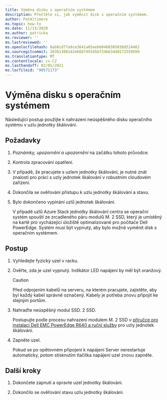```yaml
---
title: Výměna disku s operačním systémem
description: Přečtěte si, jak vyměnit disk s operačním systémem.
author: PatAltimore
ms.topic: how-to
ms.date: 11/13/2020
ms.author: patricka
ms.reviewer: ''
ms.lastreviewed: ''
ms.openlocfilehash: 8ab8cd77a9ce3641a65eeb60460305830d524462
ms.sourcegitcommit: 283b1308142e668749345bf24b63d40172559509
ms.translationtype: MT
ms.contentlocale: cs-CZ
ms.lasthandoff: 02/05/2021
ms.locfileid: "99571173"
---
```

# <a name="replacing-an-operating-system-disk"></a>Výměna disku s operačním systémem

Následující postup použijte k nahrazení neúspěšného disku operačního systému v uzlu jednotky škálování.

## <a name="prerequisites"></a>Požadavky

1.  *Poznámky, upozornění a upozornění* na začátku tohoto průvodce.

2.  Kontrola zpracování opatření.

3.  V případě, že pracujete s uzlem jednotky škálování, je nutné znát znalosti pro práci s uzly jednotek škálování v robustním cloudovém zařízení.

4.  Dokončila se ověřování přístupu k uzlu jednotky škálování a stavu.

5.  Bylo dokončeno vypínání uzlů jednotek škálování.

    V případě uzlů Azure Stack jednotky škálování centra se operační systém spouští ze zrcadleného páru modulů M. 2 SSD, který je umístěný na kartě pro vycházející úložiště optimalizované pro počítače Dell PowerEdge. Systém musí být vypnutý, aby bylo možné vyměnit disk s operačním systémem.
    
## <a name="steps"></a>Postup

1.  Vyhledejte fyzický uzel v racku.

2.  Ověřte, zda je uzel vypnutý. Indikátor LED napájení by měl být oranžový.

    > [!CAUTION]
    > Před odpojením kabelů na serveru, na kterém pracujete, zajistěte, aby byl každý kabel správně označený. Kabely je potřeba znovu připojit ke stejným portům.
    
3.  Nahraďte neúspěšný modul SSD. 2 SSD.

    Postupujte podle procesu nahrazení modulem M. 2 SSD v [příručce pro instalaci Dell EMC PowerEdge R640 a ruční služby](https://www.dell.com/support/manuals/us/en/04/poweredge-r640/per640_ism_pub/dell-emc-poweredge-r640-overview?guid=guid-f39be9ba-158c-45e3-b8b1-f07bb750d6d4) pro uzly jednotek škálování.
    
4.  Zapněte uzel.

    Pokud se po opětovném připojení k napájení Server nerestartuje automaticky, potom stisknutím tlačítka napájení uzel znovu zapněte.
    
## <a name="next-steps"></a>Další kroky

1.  Dokončete zapnutí a opravte uzel jednotky škálování.

2.  Dokončilo se ověřování stavu uzlu jednotky škálování.

